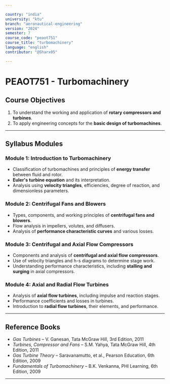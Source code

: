 ```yaml
---

country: "india"
university: "ktu"
branch: "aeronautical-engineering"
version: "2024"
semester: 7
course_code: "peaot751"
course_title: "turbomachinery"
language: "english"
contributor: "@Sharx05"

---
```


# PEAOT751 - Turbomachinery

## Course Objectives

1.  To understand the working and application of **rotary compressors and turbines**.
2.  To apply engineering concepts for the **basic design of turbomachines**.

---

## Syllabus Modules

### Module 1: Introduction to Turbomachinery

-   Classification of turbomachines and principles of **energy transfer** between fluid and rotor.
-   **Euler's turbine equation** and its interpretation.
-   Analysis using **velocity triangles**, efficiencies, degree of reaction, and dimensionless parameters.

### Module 2: Centrifugal Fans and Blowers

-   Types, components, and working principles of **centrifugal fans and blowers**.
-   Flow analysis in impellers, volutes, and diffusers.
-   Analysis of **performance characteristic curves** and various losses.

### Module 3: Centrifugal and Axial Flow Compressors

-   Components and analysis of **centrifugal and axial flow compressors**.
-   Use of velocity triangles and h-s diagrams to determine stage work.
-   Understanding performance characteristics, including **stalling and surging** in axial compressors.

### Module 4: Axial and Radial Flow Turbines

-   Analysis of **axial flow turbines**, including impulse and reaction stages.
-   Performance coefficients and losses in turbines.
-   Introduction to **radial flow turbines**, their elements, and performance.

---

## Reference Books

-   *Gas Turbines* – V. Ganesan, Tata McGraw Hill, 3rd Edition, 2011
-   *Turbines, Compressor and Fans* – S.M. Yahya, Tata McGraw Hill, 4th Edition, 2011
-   *Gas Turbine Theory* – Saravanamutto, et al., Pearson Education, 6th Edition, 2009
-   *Fundamentals of Turbomachinery* – B.K. Venkanna, PHI Learning, 6th Edition, 2009

---
